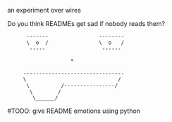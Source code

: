 an experiment over wires

Do you think READMEs get sad if nobody reads them? 



          -------                --------
		  \  o  /                \  o   /
	       -----                  ------
		   
		                *
		   
		 --------------------------------
		 \                             /
		  \          /----------------/
		   \        /
            \______/
		 
		
		
		
		
#TODO: give README emotions using python
